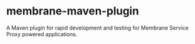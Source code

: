 # membrane-maven-plugin

A Maven plugin for rapid development and testing for Membrane Service Proxy powered applications.
